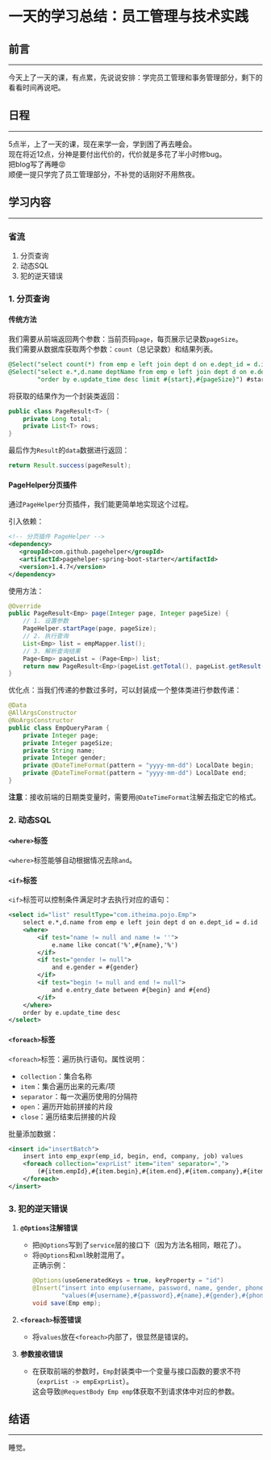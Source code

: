# 一天的学习总结：员工管理与技术实践

## 前言
----------------------------------------
今天上了一天的课，有点累，先说说安排：学完员工管理和事务管理部分，剩下的看看时间再说吧。

## 日程
----------------------------------------
5点半，上了一天的课，现在来学一会，学到困了再去睡会。  
现在将近12点，分神是要付出代价的，代价就是多花了半小时修bug。  
把blog写了再睡😡  
顺便一提只学完了员工管理部分，不补觉的话刚好不用熬夜。

## 学习内容
----------------------------------------
### 省流
1. 分页查询
2. 动态SQL
3. 犯的逆天错误

### 1. 分页查询
#### 传统方法
我们需要从前端返回两个参数：当前页码`page`，每页展示记录数`pageSize`。  
我们需要从数据库获取两个参数：`count`（总记录数）和结果列表。

```sql
@Select("select count(*) from emp e left join dept d on e.dept_id = d.id")
@Select("select e.*,d.name deptName from emp e left join dept d on e.dept_id = d.id " +
        "order by e.update_time desc limit #{start},#{pageSize}") #start = (page-1)*pageSize
```

将获取的结果作为一个封装类返回：
```java
public class PageResult<T> {
    private Long total;
    private List<T> rows;
}
```

最后作为`Result`的`data`数据进行返回：
```java
return Result.success(pageResult);
```

#### PageHelper分页插件
通过`PageHelper`分页插件，我们能更简单地实现这个过程。

引入依赖：
```xml
<!-- 分页插件 PageHelper -->
<dependency>
   <groupId>com.github.pagehelper</groupId>
   <artifactId>pagehelper-spring-boot-starter</artifactId>
   <version>1.4.7</version>
</dependency>
```

使用方法：
```java
@Override
public PageResult<Emp> page(Integer page, Integer pageSize) {
    // 1. 设置参数
    PageHelper.startPage(page, pageSize);
    // 2. 执行查询
    List<Emp> list = empMapper.list();
    // 3. 解析查询结果
    Page<Emp> pageList = (Page<Emp>) list;
    return new PageResult<Emp>(pageList.getTotal(), pageList.getResult());
}
```

优化点：当我们传递的参数过多时，可以封装成一个整体类进行参数传递：
```java
@Data
@AllArgsConstructor
@NoArgsConstructor
public class EmpQueryParam {
    private Integer page;
    private Integer pageSize;
    private String name;
    private Integer gender;
    private @DateTimeFormat(pattern = "yyyy-mm-dd") LocalDate begin;
    private @DateTimeFormat(pattern = "yyyy-mm-dd") LocalDate end;
}
```
**注意**：接收前端的日期类变量时，需要用`@DateTimeFormat`注解去指定它的格式。

### 2. 动态SQL
#### `<where>`标签
`<where>`标签能够自动根据情况去除`and`。

#### `<if>`标签
`<if>`标签可以控制条件满足时才去执行对应的语句：
```xml
<select id="list" resultType="com.itheima.pojo.Emp">
    select e.*,d.name from emp e left join dept d on e.dept_id = d.id
    <where>
        <if test="name != null and name != ''">
            e.name like concat('%',#{name},'%')
        </if>
        <if test="gender != null">
            and e.gender = #{gender}
        </if>
        <if test="begin != null and end != null">
            and e.entry_date between #{begin} and #{end}
        </if>
    </where>
    order by e.update_time desc
</select>
```

#### `<foreach>`标签
`<foreach>`标签：遍历执行语句。属性说明：
- `collection`：集合名称
- `item`：集合遍历出来的元素/项
- `separator`：每一次遍历使用的分隔符
- `open`：遍历开始前拼接的片段
- `close`：遍历结束后拼接的片段

批量添加数据：
```xml
<insert id="insertBatch">
    insert into emp_expr(emp_id, begin, end, company, job) values
    <foreach collection="exprList" item="item" separator=",">
        (#{item.empId},#{item.begin},#{item.end},#{item.company},#{item.job})
    </foreach>
</insert>
```

### 3. 犯的逆天错误
1. **`@Options`注解错误**  
   - 把`@Options`写到了`service`层的接口下（因为方法名相同，眼花了）。
   - 将`@Options`和`xml`映射混用了。  
   正确示例：
     ```java
     @Options(useGeneratedKeys = true, keyProperty = "id")
     @Insert("insert into emp(username, password, name, gender, phone, job, salary, image, entry_date, dept_id, create_time, update_time) " +
             "values(#{username},#{password},#{name},#{gender},#{phone},#{job},#{salary},#{image},#{entryDate},#{deptId},#{createTime},#{updateTime}) ")
     void save(Emp emp);
     ```

2. **`<foreach>`标签错误**  
   - 将`values`放在`<foreach>`内部了，很显然是错误的。

3. **参数接收错误**  
   - 在获取前端的参数时，`Emp`封装类中一个变量与接口函数的要求不符（`exprList -> empExprList`）。  
   这会导致`@RequestBody Emp emp`体获取不到请求体中对应的参数。

## 结语
----------------------------------------
睡觉。
